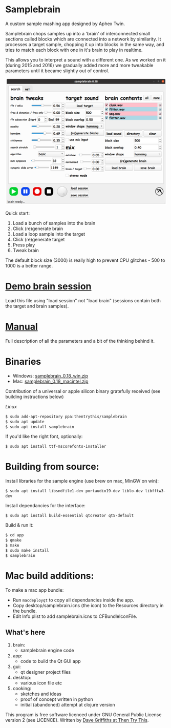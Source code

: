 # Samplebrain

A custom sample mashing app designed by Aphex Twin.

Samplebrain chops samples up into a 'brain' of interconnected small
sections called blocks which are connected into a network by
similarity. It processes a target sample, chopping it up into blocks
in the same way, and tries to match each block with one in it's brain
to play in realtime.

This allows you to interpret a sound with a different one. As we
worked on it (during 2015 and 2016) we gradually added more and more
tweakable parameters until it became slightly out of control.
    
![](docs/pics/screenshot.png)
    
Quick start:

1. Load a bunch of samples into the brain
2. Click (re)generate brain
3. Load a loop sample into the target
4. Click (re)generate target
5. Press play
6. Tweak brain

The default block size (3000) is really high to prevent CPU glitches -
500 to 1000 is a better range.
    
# [Demo brain session](https://static.thentrythis.org/samplebrain/demo.samplebrain)    

Load this file using "load session" not "load brain" (sessions contain
both the target and brain samples).
    
# [Manual](docs/manual.md)

Full description of all the parameters and a bit of the thinking
behind it.
        
# Binaries

* Windows: [samplebrain_0.18_win.zip](http://static.thentrythis.org/samplebrain/https://static.thentrythis.org/samplebrain/samplebrain_0.18_win.zip)
* Mac: [samplebrain_0.18_macintel.zip](https://static.thentrythis.org/samplebrain/samplebrain_0.18_macintel.zip)

Contribution of a universal or apple silicon binary gratefully received (see building instructions below)

*Linux*
    
    $ sudo add-apt-repository ppa:thentrythis/samplebrain
    $ sudo apt update
    $ sudo apt install samplebrain

If you'd like the right font, optionally:

    $ sudo apt install ttf-mscorefonts-installer
    
# Building from source:

Install libraries for the sample engine (use brew on mac, MinGW on win):
    
    $ sudo apt install libsndfile1-dev portaudio19-dev liblo-dev libfftw3-dev

Install dependancies for the interface:
        
    $ sudo apt install build-essential qtcreator qt5-default

Build & run it:

    $ cd app
    $ qmake
    $ make
    $ sudo make install
    $ samplebrain

# Mac build additions:

To make a mac app bundle:
    
* Run `macdeployqt` to copy all dependancies inside the app.
* Copy desktop/samplebrain.icns (the icon) to the Resources directory in the bundle.
* Edit Info.plist to add samplebrain.icns to CFBundleIconFile.
    
## What's here

1. brain:
    * samplebrain engine code
2. app:
    * code to build the Qt GUI app
3. gui:
    * qt designer project files
4. desktop:
    * various icon file etc
4. cooking:
    * sketches and ideas
    * proof of concept written in python
    * initial (abandoned) attempt at clojure version 
    
This program is free software licenced under GNU General Public
License version 2 (see LICENCE). Written by [Dave
Griffiths at Then Try This](http://thentrythis.org).